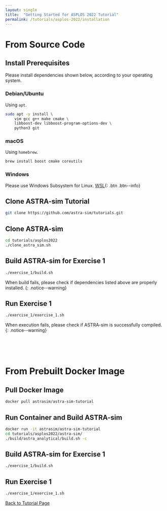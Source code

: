 ```yaml
---
layout: single
title:  "Getting Started for ASPLOS 2022 Tutorial"
permalink: /tutorials/asplos-2022/installation
---
```


# From Source Code
## Install Prerequisites
Please install dependencies shown below, according to your operating system.

### Debian/Ubuntu
Using `apt`.
```bash
sudo apt -y install \
    vim gcc g++ make cmake \
    libboost-dev libboost-program-options-dev \
    python3 git
```

### macOS
Using `homebrew`.
```bash
brew install boost cmake coreutils
```

### Windows
Please use Windows Subsystem for Linux. [WSL](https://docs.microsoft.com/en-us/windows/wsl/install){: .btn .btn--info}


## Clone ASTRA-sim Tutorial
```bash
git clone https://github.com/astra-sim/tutorials.git
```

## Clone ASTRA-sim
```bash
cd tutorials/asplos2022
./clone_astra_sim.sh
```

## Build ASTRA-sim for Exercise 1
```bash
./exercise_1/build.sh
```
When build fails, please check if dependencies listed above are properly installed.
{: .notice--warning}

## Run Exercise 1
```bash
./exercise_1/exercise_1.sh
```
When execution fails, please check if ASTRA-sim is successfully compiled.
{: .notice--warning}

<br><br><br>

# From Prebuilt Docker Image
## Pull Docker Image
```bash
docker pull astrasim/astra-sim-tutorial
```

## Run Container and Build ASTRA-sim
```bash
docker run -it astrasim/astra-sim-tutorial
cd tutorials/asplos2022/astra-sim/
./build/astra_analytical/build.sh -c
```

## Build ASTRA-sim for Exercise 1
```bash
./exercise_1/build.sh
```

## Run Exercise 1
```bash
./exercise_1/exercise_1.sh
```

<nav class="pagination">
    <a href="/tutorials/asplos-2022" class="pagination--pager">Back to Tutorial Page</a>
</nav>
